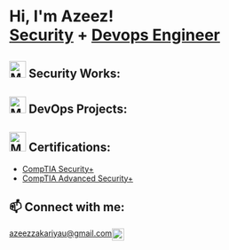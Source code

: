 <h1>Hi, I'm Azeez! <br/><a href="https://github.com/azak00">Security</a> + </a><a href="https://github.com/azak00"> Devops Engineer</a></h1>

<h2><img src="https://github.com/azak00/azak00/assets/26345001/c790c4b1-a879-4599-a681-a0e79c335455" alt="MarineGEO circle logo" style="height: 30px; width:30px;"/> Security Works:</h2> 


<h2><img src="https://github.com/azak00/azak00/assets/26345001/8d184cd4-df38-46fa-ae3b-2d1c93d93ffc" alt="MarineGEO circle logo" style="height: 30px; width:30px;"/> DevOps Projects:</h2>

<h2><img src="https://github.com/azak00/azak00/assets/26345001/6e5ae7af-69f9-48aa-88bb-2971da5a8cc2" alt="MarineGEO circle logo" style="height: 35px; width:30px;"/> Certifications:</h2>

- [CompTIA Security+](https://www.credly.com/badges/05958354-21c1-442f-b29e-1939ac345041)
- [CompTIA Advanced Security+](https://www.credly.com/badges/3ef1f5ea-74bc-4e7e-817a-d2e4db537c01)

<h2>📫 Connect with me:</h2>

  <span style="float: left;">azeezzakariyau@gmail.com</span>
  
[<img align="left" alt="Azak | LinkedIn" width="22px" src="https://cdn.jsdelivr.net/npm/simple-icons@v3/icons/linkedin.svg" />][linkedin]

 [linkedin]: https://linkedin.com/


<!--
<h2>🤳 Connect with me:</h2>

 <img align="left" alt="Azeez | Twitter" width="22px" src="https://cdn.jsdelivr.net/npm/simple-icons@v3/icons/twitter.svg" />
 <img align="left" alt="Azeez | LinkedIn" width="22px" src="https://cdn.jsdelivr.net/npm/simple-icons@v3/icons/linkedin.svg" />



<!--
**joshmadakor1/joshmadakor1** is a ✨ _special_ ✨ repository because its `README.md` (this file) appears on your GitHub profile.

Here are some ideas to get you started:

- 🔭 I’m currently working on ...
- 🌱 I’m currently learning ...
- 👯 I’m looking to collaborate on ...
- 🤔 I’m looking for help with ...
- 💬 Ask me about ...
- 📫 How to reach me: ...
- 😄 Pronouns: ...
- ⚡ Fun fact: ...
-->
